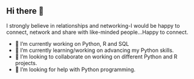 ## Hi there 👋
I strongly believe in relationships and networking-I would be happy to connect, network and share with like-minded people…Happy to connect.


- 🔭 I’m currently working on Python, R and SQL
- 🌱 I’m currently learning/working on advancing my Python skills. 
- 👯 I’m looking to collaborate on working on different Python and R projects.
- 🤔 I’m looking for help with Python programming.


